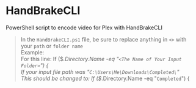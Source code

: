 # HandBrakeCLI
PowerShell script to encode video for Plex with HandBrakeCLI

>In the `HandBrakeCLI.ps1` file, be sure to replace anything in `<>` with your `path` or `folder name`<br>
Example:<br>
For this line: If ($_.Directory.Name -eq "`<The Name of Your Input Folder>`") {<br>
If your input file path was "`C:\Users\Me\Downloads\Completed\`"<br>
This should be changed to: If ($_.Directory.Name -eq "`Completed`") {
